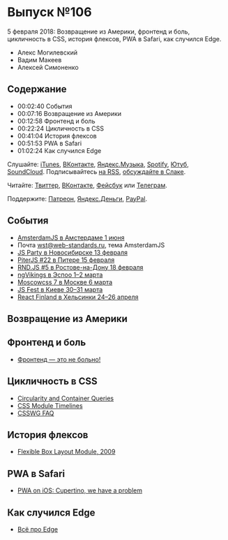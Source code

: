 # Выпуск №106

5 февраля 2018: Возвращение из Америки, фронтенд и боль, цикличность в CSS, история флексов, PWA в Safari, как случился Edge.

- Алекс Могилевский
- Вадим Макеев
- Алексей Симоненко

## Содержание

- 00:02:40 События
- 00:07:16 Возвращение из Америки
- 00:12:58 Фронтенд и боль
- 00:22:24 Цикличность в CSS
- 00:41:04 История флексов
- 00:51:53 PWA в Safari
- 01:02:24 Как случился Edge

Слушайте: [iTunes](https://itunes.apple.com/podcast/id1080500016), [ВКонтакте](https://vk.com/podcasts-32017543), [Яндекс.Музыка](https://music.yandex.ru/album/6245956), [Spotify](https://open.spotify.com/show/3rzAcADjpBpXt73L0epTjV), [Ютуб](https://www.youtube.com/playlist?list=PLMBnwIwFEFHcwuevhsNXkFTcadeX5R1Go), [SoundCloud](https://soundcloud.com/web-standards). Подписывайтесь [на RSS](https://web-standards.ru/podcast/feed/), [обсуждайте в Слаке](http://slack.web-standards.ru/).

Читайте: [Твиттер](https://twitter.com/webstandards_ru), [ВКонтакте](https://vk.com/webstandards_ru), [Фейсбук](https://www.facebook.com/webstandardsru) или [Телеграм](https://t.me/webstandards_ru).

Поддержите: [Патреон](https://www.patreon.com/webstandards_ru), [Яндекс.Деньги](https://money.yandex.ru/to/41001119329753), [PayPal](https://www.paypal.me/pepelsbey).

## События

- [AmsterdamJS в Амстердаме 1 июня](https://amsterdamjs.com/)
- Почта [wst@web-standards.ru](mailto:wst@web-standards.ru), тема AmsterdamJS
- [JS Party в Новосибирске 13 февраля](https://events.yandex.ru/events/meetings/13-february-2018/)
- [PiterJS #22 в Питере 15 февраля](https://meetabit.com/events/piterjs-22)
- [RND.JS #5 в Ростове-на-Дону 18 февраля](https://it61.info/events/2018-02-18-rnd-js-5-257)
- [ngVikings в Эспоо 1–2 марта](https://ngvikings.org/)
- [Moscowcss 7 в Москве 6 марта](https://moscowcss.timepad.ru/)
- [JS Fest в Киеве 30–31 марта](http://jsfest.com.ua/)
- [React Finland в Хельсинки 24–26 апреля](https://react-finland.fi/)

## Возвращение из Америки

## Фронтенд и боль

- [Фронтенд — это не больно!](https://bespoyasov.ru/front-not-pain/)

## Цикличность в CSS

- [Circularity and Container Queries](https://github.com/WICG/cq-usecases/wiki/Circularity-and-Container-Queries)
- [CSS Module Timelines](https://meyerweb.com/eric/css/timelines/)
- [CSSWG FAQ](https://wiki.csswg.org/faq)

## История флексов

- [Flexible Box Layout Module, 2009](https://www.w3.org/TR/2009/WD-css3-flexbox-20090723/)

## PWA в Safari

- [PWA on iOS: Cupertino, we have a problem](https://medium.com/p/2ff49fd7d6ea)

## Как случился Edge

- [Всё про Edge](https://edge.ms/)
